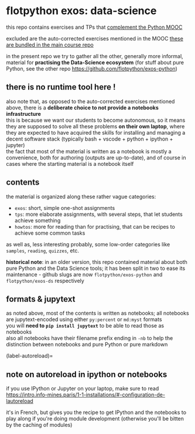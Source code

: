 # flotpython exos: data-science 

this repo contains exercises and TPs that [complement the Python MOOC](https://www.fun-mooc.fr/en/cours/python-3-des-fondamentaux-aux-concepts-avances-du-langage/)

excluded are the auto-corrected exercises mentioned in the MOOC
[these are bundled in the main course repo](https://github.com/flotpython/course)

in the present repo we try to gather all the other, generally more
informal, material for **practising the Data-Science ecosystem** (for stuff about pure Python, see the other repo <https://github.com/flotpython/exos-python>)

## there is no runtime tool here !

also note that, as opposed to the auto-corrected exercises mentioned above,
there is a **deliberate choice to not provide a notebooks infrastructure**  
this is because we want our students to become autonomous, so it means they are
supposed to solve all these problems **on their own laptop**, where they are
expected to have acquired the skills for installing and managing a decent
software stack (typically bash + vscode + python + ipython + jupyter)  
the fact that most of the material is written as a notebook is mostly a
convenience, both for authoring (outputs are up-to-date), and of course in cases
where the starting material is a notebook itself

## contents

the material is organized along these rather vague categories:

* `exos`: short, simple one-shot assignments
* `tps`: more elaborate assignments, with several steps, that let students
  achieve something
* `howtos`: more for reading than for practising, that can be recipes to achieve
  some common tasks

as well as, less interesting probably, some low-order categories like `samples`, `reading`, `quizzes`, etc.

**historical note**: in an older version, this repo contained material about both pure Python and the Data Science tools; it has been split in two to ease its maintenance - github slugs are now `flotpython/exos-python` and `flotpython/exos-ds` respectively

## formats & jupytext

as noted above, most of the contents is written as notebooks; all notebooks are
jupytext-encoded using either `py:percent` or `md:myst` formats  
you will **need to `pip install jupytext`** to be able to read those as notebooks  
also all notebooks have their filename prefix ending in `-nb` to help the
distinction between notebooks and pure Python or pure markdown

(label-autoreload)=
## note on autoreload in ipython or notebooks

if you use IPython or Jupyter on your laptop, make sure to read  
<https://intro.info-mines.paris/1-1-installations/#-configuration-de-lautoreload>

it's in French, but gives you the recipe to get IPython and the notebooks to play along if you're doing module development (otherwise you'll be bitten by the caching of modules)
